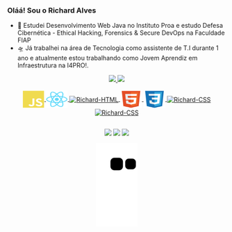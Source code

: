 ### Oláá! Sou o Richard Alves

- 🚀 Estudei Desenvolvimento Web Java no Instituto Proa e estudo Defesa Cibernética - Ethical Hacking, Forensics & Secure DevOps na Faculdade FIAP
- 🛸 Já trabalhei na área de Tecnologia como assistente de T.I durante 1 ano e atualmente estou trabalhando como Jovem Aprendiz em Infraestrutura na I4PRO!.

<div align="center">
  <a href="https://github.com/RichardSaaa">
  <img height="160em" src="https://github-readme-stats.vercel.app/api?username=RichardSaaa&show_icons=true&theme=radical&include_all_commits=true&count_private=true"/>
  <img height="160em" src="https://github-readme-stats.vercel.app/api/top-langs/?username=RichardSaaa&layout=compact&langs_count=7&theme=radical"
       ![Anurag's GitHub stats](https://github-readme-stats.vercel.app/api?username=RichardSaaa=true&theme=radical)
</div>
<div style="display: inline_block"><br>
  <img align="center" alt="Richard-Js" height="40" width="50" src="https://raw.githubusercontent.com/devicons/devicon/master/icons/javascript/javascript-plain.svg">
  <img align="center" alt="Richard-React" height="40" width="50" src="https://raw.githubusercontent.com/devicons/devicon/master/icons/react/react-original.svg">
  <img align="center" alt="Richard-HTML" height="40" width="50"src="https://cdn.jsdelivr.net/gh/devicons/devicon/icons/mysql/mysql-original.svg" />
  <img align="center" alt="Richard-HTML" height="40" width="50" src="https://raw.githubusercontent.com/devicons/devicon/master/icons/html5/html5-original.svg">
  <img align="center" alt="Richard-CSS" height="40" width="50" src="https://raw.githubusercontent.com/devicons/devicon/master/icons/css3/css3-original.svg">   
  <img align="center" alt="Richard-CSS" height="55" width="65" src="https://cdn.jsdelivr.net/gh/devicons/devicon/icons/java/java-original-wordmark.svg">
  <img align="center" alt="Richard-CSS" height="55" width="65" src="https://cdn.jsdelivr.net/gh/devicons/devicon/icons/python/python-original.svg" />
</div>
    
 ##
    
<div>
  <a href="https://www.instagram.com/richardiiisx_/" target="_blank"><img src="https://img.shields.io/badge/-Instagram-%23E4405F?style=for-the-badge&logo=instagram&logoColor=white" target="_blank"></a> 
  <a href = "mailto:Richardalves1287@gmail.com"><img src="https://img.shields.io/badge/-Gmail-%23333?style=for-the-badge&logo=gmail&logoColor=white" target="_blank"></a>
  <a href="https://www.linkedin.com/in/richardsantosss/" target="_blank"><img src="https://img.shields.io/badge/-LinkedIn-%230077B5?style=for-the-badge&logo=linkedin&logoColor=white" target="_blank"></a> 
</div>

![snake gif](https://github.com/RichardSaaa/RichardSaaa/blob/output/github-contribution-grid-snake.svg)

